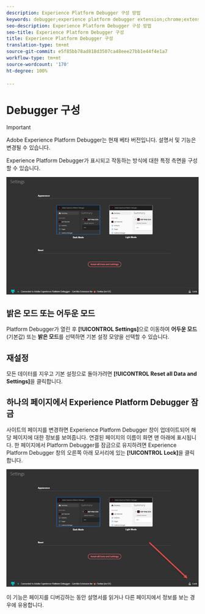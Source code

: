 ```yaml
---
description: Experience Platform Debugger 구성 방법
keywords: debugger;experience platform debugger extension;chrome;extension;configure
seo-description: Experience Platform Debugger 구성 방법
seo-title: Experience Platform Debugger 구성
title: Experience Platform Debugger 구성
translation-type: tm+mt
source-git-commit: e5f85bb78ad818d3507ca48eee27bb1e44f4e1a7
workflow-type: tm+mt
source-wordcount: '170'
ht-degree: 100%

---
```



# Debugger 구성

>[!IMPORTANT]
>
>Adobe Experience Platform Debugger는 현재 베타 버전입니다. 설명서 및 기능은 변경될 수 있습니다.

Experience Platform Debugger가 표시되고 작동하는 방식에 대한 특정 측면을 구성할 수 있습니다.

![](assets/settings.jpg)

## 밝은 모드 또는 어두운 모드

Platform Debugger가 열린 후 **[!UICONTROL Settings]**&#x200B;으로 이동하여 **어두운 모드**(기본값) 또는 **밝은 모드**&#x200B;를 선택하면 기본 설정 모양을 선택할 수 있습니다.

## 재설정

모든 데이터를 지우고 기본 설정으로 돌아가려면 **[!UICONTROL Reset all Data and Settings]**&#x200B;을 클릭합니다.

## 하나의 페이지에서 Experience Platform Debugger 잠금

사이트의 페이지를 변경하면 Experience Platform Debugger 창이 업데이트되어 해당 페이지에 대한 정보를 보여줍니다. 연결된 페이지의 이름이 화면 맨 아래에 표시됩니다. 한 페이지에서 Platform Debugger를 잠금으로 유지하려면 Experience Platform Debugger 창의 오른쪽 아래 모서리에 있는 **[!UICONTROL Lock]**&#x200B;을 클릭합니다.

![](assets/lock.jpg)

이 기능은 페이지를 디버깅하는 동안 설명서를 읽거나 다른 페이지에서 정보를 보는 경우에 유용합니다.